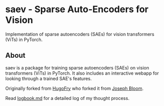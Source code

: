 # saev - Sparse Auto-Encoders for Vision

Implementation of sparse autoencoders (SAEs) for vision transformers (ViTs) in PyTorch.

## About

saev is a package for training sparse autoencoders (SAEs) on vision transformers (ViTs) in PyTorch.
It also includes an interactive webapp for looking through a trained SAE's features.

Originally forked from [HugoFry](https://github.com/HugoFry/mats_sae_training_for_ViTs) who forked it from [Joseph Bloom](https://github.com/jbloomAus/SAELens).

Read [logbook.md](logbook.md) for a detailed log of my thought process.
